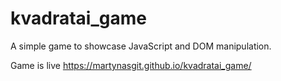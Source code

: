 # kvadratai_game

A simple game to showcase JavaScript and DOM manipulation.

Game is live https://martynasgit.github.io/kvadratai_game/
